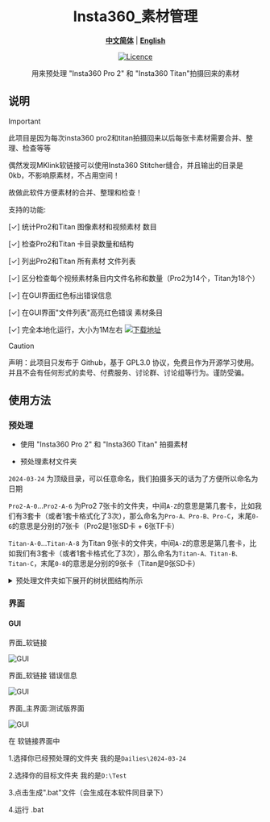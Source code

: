 <div align="center">

# Insta360_素材管理

[**中文简体**](./README.md) | [**English**](./README_en_US.md)

[![Licence](https://img.shields.io/badge/LICENSE-GPL3.0-green.svg?style=for-the-badge)](https://github.com/Han-Zhong/Insta360_MaterialOrganization/blob/main/LICENSE)

用来预处理 "Insta360 Pro 2" 和 "Insta360 Titan"拍摄回来的素材

</div>

## 说明

> [!IMPORTANT]
> 此项目是因为每次insta360 pro2和titan拍摄回来以后每张卡素材需要合并、整理、检查等等
>
> 偶然发现MKlink软链接可以使用Insta360 Stitcher缝合，并且输出的目录是0kb，不影响原素材，不占用空间！
>
> 故做此软件方便素材的合并、整理和检查！

支持的功能:

[✓] 统计Pro2和Titan 图像素材和视频素材 数目

[✓] 检查Pro2和Titan 卡目录数量和结构

[✓] 列出Pro2和Titan 所有素材 文件列表

[✓] 区分检查每个视频素材条目内文件名称和数量（Pro2为14个，Titan为18个）

[✓] 在GUI界面红色标出错误信息

[✓] 在GUI界面"文件列表"高亮红色错误 素材条目

[✓] 完全本地化运行，大小为1M左右 [![下载地址](https://img.shields.io/badge/软件下载-release-green)](https://github.com/Han-Zhong/Insta360_MaterialOrganization/blob/main/LICENSE)

> [!CAUTION]
> 声明：此项目只发布于 Github，基于 GPL3.0 协议，免费且作为开源学习使用。并且不会有任何形式的卖号、付费服务、讨论群、讨论组等行为。谨防受骗。


## 使用方法

### 预处理

- 使用 "Insta360 Pro 2" 和 "Insta360 Titan" 拍摄素材

- 预处理素材文件夹

``2024-03-24`` 为顶级目录，可以任意命名，我们拍摄多天的话为了方便所以命名为日期

``Pro2-A-0``...``Pro2-A-6`` 为Pro2 7张卡的文件夹，中间``A-Z``的意思是第几套卡，比如我们有3套卡（或者1套卡格式化了3次），那么命名为``Pro-A、Pro-B、Pro-C``，末尾``0-6``的意思是分别的7张卡（Pro2是1张SD卡 + 6张TF卡）

``Titan-A-0``...``Titan-A-8`` 为Titan 9张卡的文件夹，中间``A-Z``的意思是第几套卡，比如我们有3套卡（或者1套卡格式化了3次），那么命名为``Titan-A、Titan-B、Titan-C``，末尾``0-8``的意思是分别的9张卡（Titan是9张SD卡）

<details>
  <summary>
    预处理文件夹如下展开的树状图结构所示
  </summary>
  
```shell
2024-03-24
├─ Pro2-A-0
│    ├─ .LOST.DIR
│    ├─ .pro_suc
│    └─ VID_20240324_090228
│           ├─ origin_1_lrv.mp4
│           ├─ origin_2_lrv.mp4
│           ├─ origin_3_lrv.mp4
│           ├─ origin_4_lrv.mp4
│           ├─ origin_5_lrv.mp4
│           ├─ origin_6_lrv.mp4
│           ├─ preview.mp4
│           └─ pro.prj
├─ Pro2-A-1
│    ├─ .pro_suc
│    ├─ DCIM
│    ├─ EVENT
│    └─ VID_20240324_090228
│           └─ origin_1.mp4
├─ Pro2-A-2
│    ├─ .pro_suc
│    ├─ DCIM
│    ├─ EVENT
│    └─ VID_20240324_090228
│           └─ origin_2.mp4
├─ Pro2-A-3
│    ├─ .pro_suc
│    ├─ DCIM
│    ├─ EVENT
│    └─ VID_20240324_090228
│           └─ origin_3.mp4
├─ Pro2-A-4
│    ├─ .pro_suc
│    ├─ DCIM
│    ├─ EVENT
│    └─ VID_20240324_090228
│           └─ origin_4.mp4
├─ Pro2-A-5
│    ├─ .pro_suc
│    ├─ DCIM
│    ├─ EVENT
│    └─ VID_20240324_090228
│           └─ origin_5.mp4
├─ Pro2-A-6
│    ├─ .pro_suc
│    ├─ DCIM
│    ├─ EVENT
│    └─ VID_20240324_090228
│           └─ origin_6.mp4
├─ Titan-A-0
│    ├─ .LOST.DIR
│    ├─ .pro_suc
│    ├─ AMBA
│    ├─ EVENT
│    ├─ PIC_20240324_183332
│    │    ├─ gyro.mp4
│    │    ├─ origin_1_1.jpg
│    │    ├─ origin_1_2.jpg
│    │    ├─ origin_1_3.jpg
│    │    ├─ origin_1_4.jpg
│    │    ├─ origin_1_5.jpg
│    │    ├─ origin_1_6.jpg
│    │    ├─ origin_1_7.jpg
│    │    ├─ origin_1_8.jpg
│    │    ├─ origin_2_1.jpg
│    │    ├─ origin_2_2.jpg
│    │    ├─ origin_2_3.jpg
│    │    ├─ origin_2_4.jpg
│    │    ├─ origin_2_5.jpg
│    │    ├─ origin_2_6.jpg
│    │    ├─ origin_2_7.jpg
│    │    ├─ origin_2_8.jpg
│    │    ├─ origin_3_1.jpg
│    │    ├─ origin_3_2.jpg
│    │    ├─ origin_3_3.jpg
│    │    ├─ origin_3_4.jpg
│    │    ├─ origin_3_5.jpg
│    │    ├─ origin_3_6.jpg
│    │    ├─ origin_3_7.jpg
│    │    ├─ origin_3_8.jpg
│    │    ├─ pro.prj
│    │    └─ thumbnail.jpg
│    └─ VID_20240324_095334
│           ├─ origin_1_lrv.mp4
│           ├─ origin_2_lrv.mp4
│           ├─ origin_3_lrv.mp4
│           ├─ origin_4_lrv.mp4
│           ├─ origin_5_lrv.mp4
│           ├─ origin_6_lrv.mp4
│           ├─ origin_7_lrv.mp4
│           ├─ origin_8_lrv.mp4
│           ├─ preview.mp4
│           └─ pro.prj
├─ Titan-A-1
│    ├─ .pro_suc
│    ├─ AMBA
│    ├─ EVENT
│    ├─ PIC_20240324_183332
│    │    ├─ origin_1_1.dng
│    │    ├─ origin_2_1.dng
│    │    └─ origin_3_1.dng
│    └─ VID_20240324_095334
│           └─ origin_1.mp4
├─ Titan-A-2
│    ├─ .pro_suc
│    ├─ AMBA
│    ├─ EVENT
│    ├─ PIC_20240324_183332
│    │    ├─ origin_1_2.dng
│    │    ├─ origin_2_2.dng
│    │    └─ origin_3_2.dng
│    └─ VID_20240324_095334
│           └─ origin_2.mp4
├─ Titan-A-3
│    ├─ .pro_suc
│    ├─ AMBA
│    ├─ EVENT
│    ├─ PIC_20240324_183332
│    │    ├─ origin_1_3.dng
│    │    ├─ origin_2_3.dng
│    │    └─ origin_3_3.dng
│    └─ VID_20240324_095334
│           └─ origin_3.mp4
├─ Titan-A-4
│    ├─ .pro_suc
│    ├─ AMBA
│    ├─ EVENT
│    ├─ PIC_20240324_183332
│    │    ├─ origin_1_4.dng
│    │    ├─ origin_2_4.dng
│    │    └─ origin_3_4.dng
│    └─ VID_20240324_095334
│           └─ origin_4.mp4
├─ Titan-A-5
│    ├─ .LOST.DIR
│    ├─ .pro_suc
│    ├─ AMBA
│    ├─ EVENT
│    ├─ PIC_20240324_183332
│    │    ├─ origin_1_5.dng
│    │    ├─ origin_2_5.dng
│    │    └─ origin_3_5.dng
│    └─ VID_20240324_095334
│           └─ origin_5.mp4
├─ Titan-A-6
│    ├─ .pro_suc
│    ├─ AMBA
│    ├─ EVENT
│    ├─ PIC_20240324_183332
│    │    ├─ origin_1_6.dng
│    │    ├─ origin_2_6.dng
│    │    └─ origin_3_6.dng
│    └─ VID_20240324_095334
│           └─ origin_6.mp4
├─ Titan-A-7
│    ├─ .pro_suc
│    ├─ AMBA
│    ├─ EVENT
│    ├─ PIC_20240324_183332
│    │    ├─ origin_1_7.dng
│    │    ├─ origin_2_7.dng
│    │    └─ origin_3_7.dng
│    └─ VID_20240324_095334
│           └─ origin_7.mp4
└─ Titan-A-8
       ├─ .pro_suc
       ├─ AMBA
       ├─ EVENT
       ├─ PIC_20240324_183332
       │    ├─ origin_1_8.dng
       │    ├─ origin_2_8.dng
       │    └─ origin_3_8.dng
       └─ VID_20240324_095334
              └─ origin_8.mp4
```
</details>


### 界面

#### GUI

界面_软链接

![GUI](https://raw.githubusercontent.com/Han-Zhong/Insta360_MaterialOrganization/main/docs/gui_mklink.png)

界面_软链接 错误信息

![GUI](https://raw.githubusercontent.com/Han-Zhong/Insta360_MaterialOrganization/main/docs/gui_mklink_error.png)

界面_主界面:测试版界面

![GUI](https://raw.githubusercontent.com/Han-Zhong/Insta360_MaterialOrganization/main/docs/gui_main.png)

在 软链接界面中

1.选择你已经预处理的文件夹 我的是``Dailies\2024-03-24``

2.选择你的目标文件夹 我的是``D:\Test``

3.点击生成".bat"文件（会生成在本软件同目录下）

4.运行 .bat
